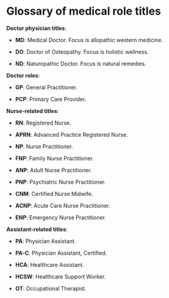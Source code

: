 <!--
source: gpt-3 + jph editing
tags: glossary
-->

# Glossary of medical role titles

**Doctor physician titles**:

* **MD**: Medical Doctor. Focus is allopathic western medicine.

* **DO**: Doctor of Osteopathy. Focus is holistic wellness.

* **ND**: Naturopathic Doctor. Focus is natural remedies.

**Doctor roles**:

* **GP**: General Practitioner.

* **PCP**: Primary Care Provider.

**Nurse-related titles**:

* **RN**: Registered Nurse.

* **APRN**: Advanced Practice Registered Nurse.

* **NP**: Nurse Practitioner.

* **FNP**: Family Nurse Practitioner.

* **ANP**: Adult Nurse Practitioner.

* **PNP**: Psychiatric Nurse Practitioner.

* **CNM**: Certified Nurse Midwife.

* **ACNP**: Acute Care Nurse Practitioner.

* **ENP**: Emergency Nurse Practitioner.

**Assistant-related titles**:

* **PA**: Physician Assistant.

* **PA-C**: Physician Assistant, Certified.

* **HCA**: Healthcare Assistant.

* **HCSW**:	Healthcare Support Worker.

* **OT**: Occupational Therapist.
